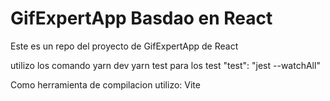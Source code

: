 # GifExpertApp Basdao en React
Este es un repo del proyecto de GifExpertApp de React

utilizo los comando
yarn dev
yarn test para los test "test": "jest --watchAll"

Como herramienta de compilacion utilizo: Vite 

